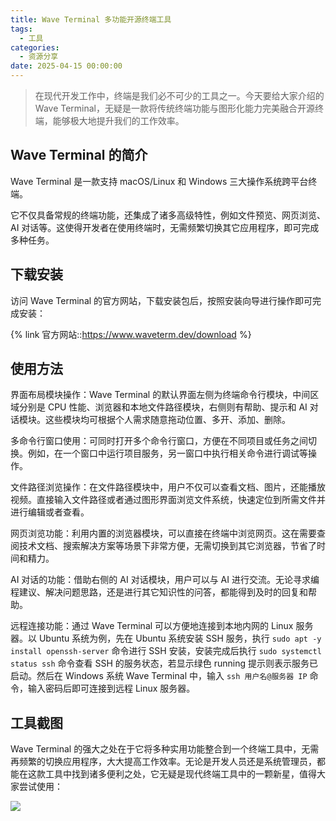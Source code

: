 ```yaml
---
title: Wave Terminal 多功能开源终端工具
tags:
  - 工具
categories:
  - 资源分享
date: 2025-04-15 00:00:00
---
```


> 在现代开发工作中，终端是我们必不可少的工具之一。今天要给大家介绍的 Wave Terminal，无疑是一款将传统终端功能与图形化能力完美融合开源终端，能够极大地提升我们的工作效率。

<!-- more -->

## Wave Terminal 的简介

Wave Terminal 是一款支持 macOS/Linux 和 Windows 三大操作系统跨平台终端。

它不仅具备常规的终端功能，还集成了诸多高级特性，例如文件预览、网页浏览、AI 对话等。这使得开发者在使用终端时，无需频繁切换其它应用程序，即可完成多种任务。

## 下载安装

访问 Wave Terminal 的官方网站，下载安装包后，按照安装向导进行操作即可完成安装：

{% link 官方网站::https://www.waveterm.dev/download %}

## 使用方法

界面布局模块操作：Wave Terminal 的默认界面左侧为终端命令行模块，中间区域分别是 CPU 性能、浏览器和本地文件路径模块，右侧则有帮助、提示和 AI 对话模块。这些模块均可根据个人需求随意拖动位置、多开、添加、删除。

多命令行窗口使用：可同时打开多个命令行窗口，方便在不同项目或任务之间切换。例如，在一个窗口中运行项目服务，另一窗口中执行相关命令进行调试等操作。

文件路径浏览操作：在文件路径模块中，用户不仅可以查看文档、图片，还能播放视频。直接输入文件路径或者通过图形界面浏览文件系统，快速定位到所需文件并进行编辑或者查看。

网页浏览功能：利用内置的浏览器模块，可以直接在终端中浏览网页。这在需要查阅技术文档、搜索解决方案等场景下非常方便，无需切换到其它浏览器，节省了时间和精力。

AI 对话的功能：借助右侧的 AI 对话模块，用户可以与 AI 进行交流。无论寻求编程建议、解决问题思路，还是进行其它知识性的问答，都能得到及时的回复和帮助。

远程连接功能：通过 Wave Terminal 可以方便地连接到本地内网的 Linux 服务器。以 Ubuntu 系统为例，先在 Ubuntu 系统安装 SSH 服务，执行 `sudo apt -y install openssh-server` 命令进行 SSH 安装，安装完成后执行 `sudo systemctl status ssh` 命令查看 SSH 的服务状态，若显示绿色 running 提示则表示服务已启动。然后在 Windows 系统 Wave Terminal 中，输入 `ssh 用户名@服务器 IP` 命令，输入密码后即可连接到远程 Linux 服务器。

## 工具截图

Wave Terminal 的强大之处在于它将多种实用功能整合到一个终端工具中，无需再频繁的切换应用程序，大大提高工作效率。无论是开发人员还是系统管理员，都能在这款工具中找到诸多便利之处，它无疑是现代终端工具中的一颗新星，值得大家尝试使用：

![](https://cdn.dusays.com/2025/04/819-1.jpg)